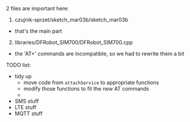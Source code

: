 2 files are important here:
1. czujnik-sprzet/sketch_mar03b/sketch_mar03b
- that's the main part

2. libraries/DFRobot_SIM700/DFRobot_SIM700.cpp
- the 'AT+' commands are incompatible, so we had to rewrite them a bit


TODO list:
- tidy up
    - move code from `attachService` to appropriate functions
    - modify those functions to fit the new AT commands
    - 
- SMS stuff
- LTE stuff
- MQTT stuff